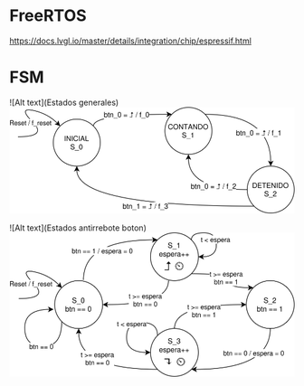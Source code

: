 # FreeRTOS

https://docs.lvgl.io/master/details/integration/chip/espressif.html

# FSM
![Alt text](Estados generales)
<img src="./FreeRTOS_TP.svg">

![Alt text](Estados antirrebote boton)
<img src="./FreeRTOS_TP-botones.svg">
